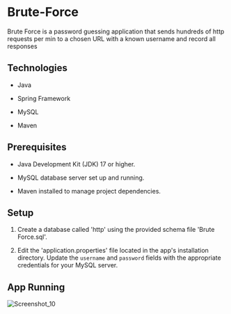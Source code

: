 # Brute-Force

Brute Force is a password guessing application that sends hundreds of http requests per min to a chosen URL with a known username and record all responses

## Technologies

- Java

- Spring Framework

- MySQL

- Maven

## Prerequisites

 - Java Development Kit (JDK) 17 or higher.
 
 - MySQL database server set up and running.
 
 - Maven installed to manage project dependencies.

## Setup

1. Create a database called 'http' using the provided schema file 'Brute Force.sql'.

2. Edit the 'application.properties' file located in the app's installation directory. Update the `username` and `password` fields with the appropriate credentials for your MySQL server.

## App Running

![Screenshot_10](https://github.com/alynaggar/Brute-Force/assets/94795814/b6a47a87-e4e2-42fc-9fc0-f4b241257f1a)
